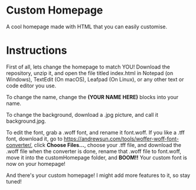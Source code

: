# Custom Homepage
A cool homepage made with HTML that you can easily customise.

# Instructions


First of all, lets change the homepage to match YOU!
Download the repository, unzip it, and open the file titled index.html in Notepad (on Windows), TextEdit (On macOS), Leafpad (On Linux), or any other text or code editor you use. 

To change the name, change the **(YOUR NAME HERE)** blocks into your name.

To change the background, download a .jpg picture, and call it background.jpg.

To edit the font, grab a .woff font, and rename it font.woff. If you like a .tff font, download it, go to https://andrewsun.com/tools/woffer-woff-font-converter/, click **Choose Files...**, choose your .tff file, and download the .woff file when the converter is done, rename that .woff file to font.woff, move it into the customHomepage folder, and **BOOM!!** Your custom font is now on your homepage!

And there's your custom homepage! I might add more features to it, so stay tuned!
